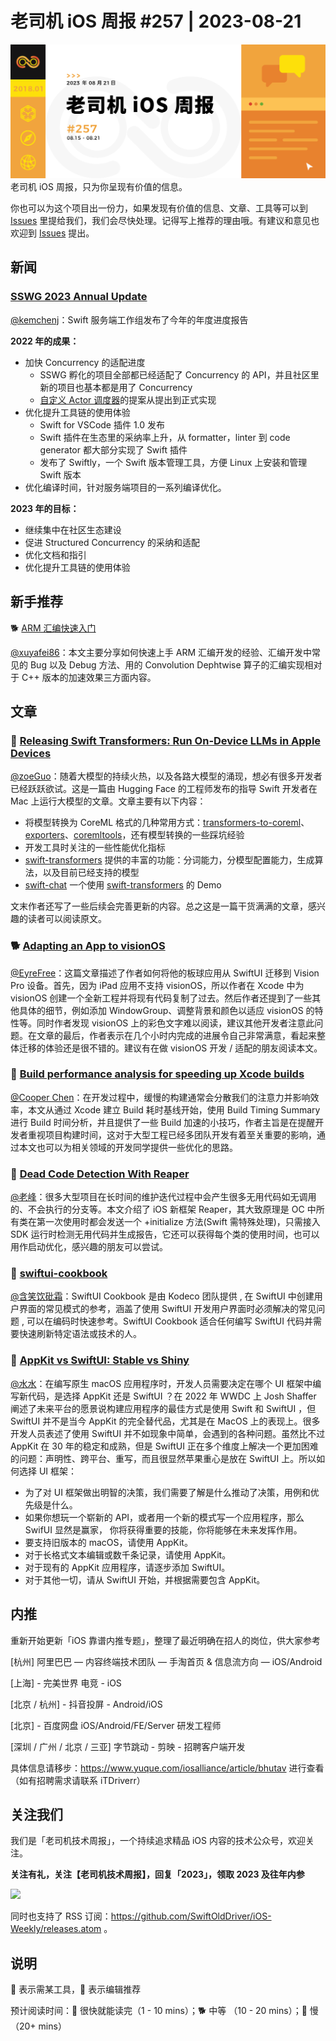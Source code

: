 # 老司机 iOS 周报 #257 | 2023-08-21

![ios-weekly](https://github.com/SwiftOldDriver/iOS-Weekly/blob/master/assets/weekly-header/257.png?raw=true)
老司机 iOS 周报，只为你呈现有价值的信息。

你也可以为这个项目出一份力，如果发现有价值的信息、文章、工具等可以到 [Issues](https://github.com/SwiftOldDriver/iOS-Weekly/issues) 里提给我们，我们会尽快处理。记得写上推荐的理由哦。有建议和意见也欢迎到 [Issues](https://github.com/SwiftOldDriver/iOS-Weekly/issues) 提出。

## 新闻

### [SSWG 2023 Annual Update](https://www.swift.org/blog/sswg-update-2023/)

[@kemchenj](https://kemchenj.github.io/)：Swift 服务端工作组发布了今年的年度进度报告

**2022 年的成果：**

- 加快 Concurrency 的适配进度
  - SSWG 孵化的项目全部都已经适配了 Concurrency 的 API，并且社区里新的项目也基本都是用了 Concurrency
  - [自定义 Actor 调度器](https://github.com/apple/swift-evolution/blob/main/proposals/0392-custom-actor-executors.md)的提案从提出到正式实现
- 优化提升工具链的使用体验
  - Swift for VSCode 插件 1.0 发布
  - Swift 插件在生态里的采纳率上升，从 formatter，linter 到 code generator 都大部分实现了 Swift 插件
  - 发布了 Swiftly，一个 Swift 版本管理工具，方便 Linux 上安装和管理 Swift 版本
- 优化编译时间，针对服务端项目的一系列编译优化。

**2023 年的目标：**

- 继续集中在社区生态建设
- 促进 Structured Concurrency 的采纳和适配
- 优化文档和指引
- 优化提升工具链的使用体验

## 新手推荐

🐕 [ARM 汇编快速入门](https://mp.weixin.qq.com/s/-RQ_gtI0siCJ9cKO-hAFWg)

[@xuyafei86](https://github.com/xiaofei86)：本文主要分享如何快速上手 ARM 汇编开发的经验、汇编开发中常见的 Bug 以及 Debug 方法、用的 Convolution Dephtwise 算子的汇编实现相对于 C++ 版本的加速效果三方面内容。

## 文章

### 🐢 [Releasing Swift Transformers: Run On-Device LLMs in Apple Devices](https://huggingface.co/blog/swift-coreml-llm)

[@zoeGuo](https://github.com/zoeGuo)：随着大模型的持续火热，以及各路大模型的涌现，想必有很多开发者已经跃跃欲试。这是一篇由 Hugging Face 的工程师发布的指导 Swift 开发者在 Mac 上运行大模型的文章。文章主要有以下内容：

- 将模型转换为 CoreML 格式的几种常用方式：[transformers-to-coreml](https://huggingface.co/spaces/coreml-projects/transformers-to-coreml)、[exporters](https://github.com/huggingface/exporters)、[coremltools](https://github.com/apple/coremltools)，还有模型转换的一些踩坑经验
- 开发工具时关注的一些性能优化指标
- [swift-transformers](https://github.com/huggingface/swift-transformers) 提供的丰富的功能：分词能力，分模型配置能力，生成算法，以及目前已经支持的模型
- [swift-chat](https://github.com/huggingface/swift-chat) 一个使用 [swift-transformers](https://github.com/huggingface/swift-transformers) 的 Demo

文末作者还写了一些后续会完善更新的内容。总之这是一篇干货满满的文章，感兴趣的读者可以阅读原文。

### 🐕 [Adapting an App to visionOS](https://varrall.substack.com/p/adapting-an-app-to-visionos)

[@EyreFree](https://github.com/EyreFree)：这篇文章描述了作者如何将他的板球应用从 SwiftUI 迁移到 Vision Pro 设备。首先，因为 iPad 应用不支持 visionOS，所以作者在 Xcode 中为 visionOS 创建一个全新工程并将现有代码复制了过去。然后作者还提到了一些其他具体的细节，例如添加 WindowGroup、调整背景和颜色以适应 visionOS 的特性等。同时作者发现 visionOS 上的彩色文字难以阅读，建议其他开发者注意此问题。在文章的最后，作者表示在几个小时内完成的进展令自己非常满意，看起来整体迁移的体验还是很不错的。建议有在做 visionOS 开发 / 适配的朋友阅读本文。

### 🐎 [Build performance analysis for speeding up Xcode builds](https://www.avanderlee.com/optimization/analysing-build-performance-xcode/)

[@Cooper Chen](https://github.com/cjlcooper)：在开发过程中，缓慢的构建通常会分散我们的注意力并影响效率，本文从通过 Xcode 建立 Build 耗时基线开始，使用 Build Timing Summary 进行 Build 时间分析，并且提供了一些 Build 加速的小技巧，作者主旨是在提醒开发者重视项目构建时间，这对于大型工程已经多团队开发有着至关重要的影响，通过本文也可以为相关领域的开发同学提供一些优化的思路。

### 🐎 [Dead Code Detection With Reaper](https://www.emergetools.com/blog/posts/dead-code-detection-with-reaper)

[@老峰](https://github.com/gesantung)：很多大型项目在长时间的维护迭代过程中会产生很多无用代码如无调用的、不会执行的分支等。本文介绍了 iOS 新框架 Reaper，其大致原理是 OC 中所有类在第一次使用时都会发送一个 +initialize 方法(Swift 需特殊处理)，只需接入 SDK 运行时检测无用代码并生成报告，它还可以获得每个类的使用时间，也可以用作启动优化，感兴趣的朋友可以尝试。

### 🐢 [swiftui-cookbook](https://www.kodeco.com/books/swiftui-cookbook)

[@含笑饮砒霜](https://weibo.com/chinafishnews/)：SwiftUI Cookbook 是由 Kodeco 团队提供 , 在 SwiftUI 中创建用户界面的常见模式的参考，涵盖了使用 SwiftUI 开发用户界面时必须解决的常见问题 , 可以在编码时快速参考。SwiftUI Cookbook 适合任何编写 SwiftUI 代码并需要快速刷新特定语法或技术的人。

### 🐎 [AppKit vs SwiftUI: Stable vs Shiny](https://milen.me/writings/appkit-vs-swiftui-stable-vs-shiny/)

[@水水](https://www.xuyanlan.com/)：在编写原生 macOS 应用程序时，开发人员需要决定在哪个 UI 框架中编写新代码，是选择 AppKit 还是 SwiftUI ？在 2022 年 WWDC 上 Josh Shaffer 阐述了未来平台的愿景说构建应用程序的最佳方式是使用 Swift 和 SwiftUI ，但 SwiftUI 并不是当今 AppKit 的完全替代品，尤其是在 MacOS 上的表现上。很多开发人员表述了使用 SwiftUI 并不如现象中简单，会遇到的各种问题。虽然比不过 AppKit 在 30 年的稳定和成熟，但是 SwiftUI 正在多个维度上解决一个更加困难的问题：声明性、跨平台、重写，而且很显然苹果重心是放在 SwiftUI 上。所以如何选择 UI 框架：

- 为了对 UI 框架做出明智的决策，我们需要了解是什么推动了决策，用例和优先级是什么。
- 如果你想玩一个崭新的 API，或者用一个新的模式写一个应用程序，那么 SwifUI 显然是赢家， 你将获得重要的技能，你将能够在未来发挥作用。
- 要支持旧版本的 macOS，请使用 AppKit。
- 对于长格式文本编辑或数千条记录，请使用 AppKit。
- 对于现有的 AppKit 应用程序，请逐步添加 SwiftUI。
- 对于其他一切，请从 SwiftUI 开始，并根据需要包含 AppKit。

## 内推

重新开始更新「iOS 靠谱内推专题」，整理了最近明确在招人的岗位，供大家参考

[杭州] 阿里巴巴 — 内容终端技术团队 — 手淘首页 & 信息流方向 — iOS/Android

[上海] - 完美世界 电竞 - iOS

[北京 / 杭州] - 抖音投屏 - Android/iOS

[北京] - 百度网盘 iOS/Android/FE/Server 研发工程师

[深圳 / 广州 / 北京 / 三亚] 字节跳动 - 剪映 - 招聘客户端开发

具体信息请移步：<https://www.yuque.com/iosalliance/article/bhutav> 进行查看（如有招聘需求请联系 iTDriverr）

## 关注我们

我们是「老司机技术周报」，一个持续追求精品 iOS 内容的技术公众号，欢迎关注。

**关注有礼，关注【老司机技术周报】，回复「2023」，领取 2023 及往年内参**

![](https://github.com/SwiftOldDriver/iOS-Weekly/blob/master/assets/qrcode_for_wechat.jpg?raw=true)

同时也支持了 RSS 订阅：<https://github.com/SwiftOldDriver/iOS-Weekly/releases.atom> 。

## 说明

🚧 表示需某工具，🌟 表示编辑推荐

预计阅读时间：🐎 很快就能读完（1 - 10 mins）；🐕 中等 （10 - 20 mins）；🐢 慢（20+ mins）
